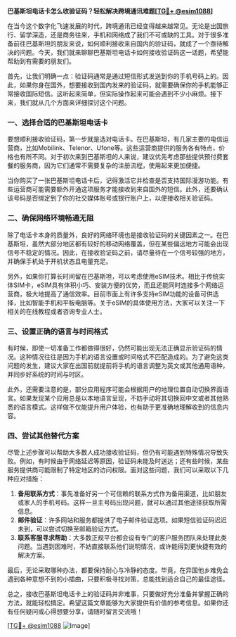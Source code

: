 **巴基斯坦电话卡怎么收验证码？轻松解决跨境通讯难题[[TG💪+ @esim1088](https://t.me/s/esim1088)]**

在当今这个数字化飞速发展的时代，跨境通讯已经变得越来越常见。无论是出国旅行、留学深造，还是商务往来，手机和网络成了我们不可或缺的工具。对于很多准备前往巴基斯坦的朋友来说，如何顺利接收来自国内的验证码，就成了一个亟待解决的问题。今天，我们就来聊聊巴基斯坦电话卡如何接收验证码这一话题，希望能帮助到有需要的朋友们。

首先，让我们明确一点：验证码通常是通过短信形式发送到你的手机号码上的。因此，如果你身在国外，想要接收到国内发来的验证码，就需要确保你的手机能够正常接收国际短信。这听起来简单，但实际操作起来可能会遇到不少小麻烦。接下来，我们就从几个方面来详细探讨这个问题。

### 一、选择合适的巴基斯坦电话卡

要想顺利接收验证码，第一步就是选对电话卡。在巴基斯坦，有几家主要的电信运营商，比如Mobilink、Telenor、Ufone等。这些运营商提供的服务各有特点，价格也有所不同。对于初次来到巴基斯坦的人来说，建议优先考虑那些提供预付费套餐的服务商，因为它们通常不需要复杂的注册流程，使用起来更加便捷。

当你购买了一张巴基斯坦电话卡后，记得激活它并检查是否支持国际漫游功能。有些运营商可能需要额外开通这项服务才能接收到来自国外的短信。此外，还要确认该号码是否绑定到了你的社交媒体账号或银行账户上，以便接收相关验证码。

### 二、确保网络环境畅通无阻

除了电话卡本身的质量外，良好的网络环境也是接收验证码的关键因素之一。在巴基斯坦，虽然大部分地区都有较好的移动网络覆盖，但在某些偏远地方可能会出现信号不稳定的情况。因此，在接收验证码之前，请尽量待在一个信号较强的地方，并确保手机处于开机状态且电量充足。

另外，如果你打算长时间留在巴基斯坦，可以考虑使用eSIM技术。相比于传统实体SIM卡，eSIM具有体积小巧、安装方便的优势，而且还能同时连接多个网络运营商，极大地提高了通信效率。目前市面上有许多支持eSIM功能的设备可供选择，比如智能手机和平板电脑等。关于eSIM的具体使用方法，大家可以关注一下相关的在线教程或者咨询专业人士。

### 三、设置正确的语言与时间格式

有时候，即使一切准备工作都做得很好，仍然可能出现无法正确显示验证码的情况。这种情况往往是因为手机的语言设置或时间格式不匹配造成的。为了避免这类问题的发生，建议大家在出国前就提前将手机的语言调整为英文或其他通用语种，并同步好系统的时间与时区。

此外，还需要注意的是，部分应用程序可能会根据用户的地理位置自动切换界面语言。如果发现某个应用总是以本地语言呈现，不妨手动将其切换回中文或者其他熟悉的语言模式。这样做不仅能提升用户体验，也有助于更准确地理解收到的信息内容。

### 四、尝试其他替代方案

尽管上述步骤可以帮助大多数人成功接收验证码，但仍有可能遇到特殊情况导致失败。例如，有时候由于网络延迟等原因，验证码未能及时送达；还有些时候，某些服务提供商可能限制了特定地区的访问权限。面对这些问题，我们可以采取以下几种应对措施：

1. **备用联系方式**：事先准备好另一个可信赖的联系方式作为备用渠道，比如朋友或家人的手机号码。这样一旦主号码出现问题，就可以通过其他途径获取所需信息。
2. **邮件验证**：许多网站和服务都提供了电子邮件验证选项。如果短信验证码迟迟未到，可以尝试切换至邮箱验证方式。
3. **联系客服寻求帮助**：大多数正规平台都会设有专门的客户服务团队来处理此类问题。当遇到困难时，不妨直接联系他们说明情况，或许能得到更快捷有效的解决方案。

最后，无论采取哪种办法，都要保持耐心与冷静的态度。毕竟，在异国他乡难免会遇到各种意想不到的小插曲，只要积极寻找对策，总能找到适合自己的最佳途径。

总之，接收巴基斯坦电话卡上的验证码并非难事，只要做好充分准备并掌握正确的方法，就能轻松搞定。希望这篇文章能够为大家提供有价值的参考信息。如果你还有任何疑问或心得想要分享，请随时留言交流哦！

[[TG💪+ @esim1088](https://t.me/s/esim1088) ![Image](https://i.postimg.cc/4NQfJmqS/Snipaste-2025-05-13-00-14-12.png)]